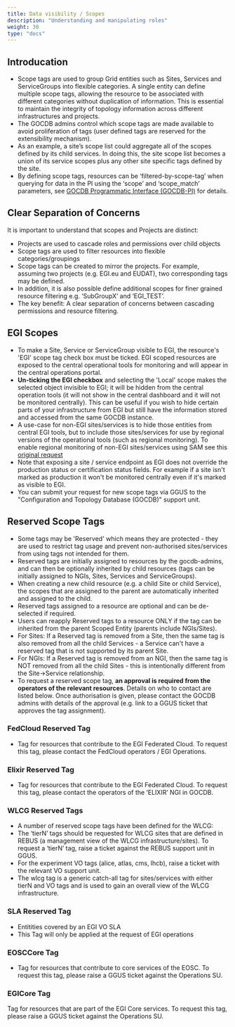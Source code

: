 ```yaml
---
title: Data visibility / Scopes
description: "Understanding and manipulating roles"
weight: 30
type: "docs"
---
```


## Introducation

- Scope tags are used to group Grid entities such as Sites, Services and
ServiceGroups into flexible categories. A single entity can define multiple
scope tags, allowing the resource to be associated with different categories
without duplication of information. This is essential to maintain the integrity
of topology information across different infrastructures and projects.
- The GOCDB admins control which scope tags are made available to avoid
proliferation of tags (user defined tags are reserved for the extensibility
mechanism).
- As an example, a site’s scope list could aggregate all of the scopes defined by
its child services. In doing this, the site scope list becomes a union of its
service scopes plus any other site specific tags defined by the site.
- By defining scope tags, resources can be ‘filtered-by-scope-tag’ when querying
for data in the PI using the ‘scope’ and ‘scope_match’ parameters, see
[GOCDB Programmatic Interface (GOCDB-PI)](https://wiki.egi.eu/wiki/GOCDB/PI/Technical_Documentation)
for details.

## Clear Separation of Concerns

It is important to understand that scopes and Projects are distinct:

- Projects are used to cascade roles and permissions over child objects
- Scope tags are used to filter resources into flexible categories/groupings
- Scope tags can be created to mirror the projects. For example, assuming two
projects (e.g. EGI.eu and EUDAT), two corresponding tags may be defined.
- In addition, it is also possible define additional scopes for finer grained
resource filtering e.g. ‘SubGroupX’ and ‘EGI_TEST’.
- The key benefit: A clear separation of concerns between cascading permissions
and resource filtering.

## EGI Scopes

- To make a Site, Service or ServiceGroup visible to EGI, the resource's 'EGI'
scope tag check box must be ticked. EGI scoped resources are exposed to the
central operational tools for monitoring and will appear in the central
operations portal.
- **Un-ticking the EGI checkbox** and selecting the 'Local' scope makes the
selected object invisible to EGI; it will be hidden from the central operation
tools (it will not show in the central dashboard and it will not be monitored
centrally). This can be useful if you wish to hide certain parts of your
infrastructure from EGI but still have the information stored and accessed from
the same GOCDB instance.
- A use-case for non-EGI sites/services is to hide those entities from central
EGI tools, but to include those sites/services for use by regional versions of
the operational tools (such as regional monitoring). To enable regional
monitoring of non-EGI sites/services using SAM see this
[original request](https://ggus.eu/ws/ticket_info.php?ticket=76888)
- Note that exposing a site / service endpoint as EGI does not override the
production status or certification status fields. For example if a site isn't
marked as production it won't be monitored centrally even if it's marked as
visible to EGI.
- You can submit your request for new scope tags via GGUS to the "Configuration
and Topology Database (GOCDB)" support unit.

## Reserved Scope Tags

- Some tags may be 'Reserved' which means they are protected - they are used to
  restrict tag usage and prevent non-authorised sites/services from using tags not
  intended for them.
- Reserved tags are initially assigned to resources by the gocdb-admins, and can
  then be optionally inherited by child resources (tags can be initially assigned
  to NGIs, Sites, Services and ServiceGroups).
- When creating a new child resource (e.g. a child Site or child Service), the
  scopes that are assigned to the parent are automatically inherited and assigned
  to the child.
- Reserved tags assigned to a resource are optional and can be de-selected if
  required.
- Users can reapply Reserved tags to a resource ONLY if the tag can be inherited
  from the parent Scoped Entity (parents include NGIs/Sites).
 - For Sites: If a Reserved tag is removed from a Site, then the same tag is also
   removed from all the child Services - a Service can't have a reserved tag that is
   not supported by its parent Site.
 - For NGIs: If a Reserved tag is removed from an NGI, then the same tag is NOT
   removed from all the child Sites - this is intentionally different from the
   Site->Service relationship.
- To request a reserved scope tag, **an approval is required from the operators of
  the relevant resources**. Details on who to contact are listed below. Once
  authorisation is given, please contact the GOCDB admins with details of the
  approval (e.g. link to a GGUS ticket that approves the tag assignment).

### FedCloud Reserved Tag

- Tag for resources that contribute to the EGI Federated Cloud. To request this
  tag, please contact the FedCloud operators / EGI Operations.

### Elixir Reserved Tag

- Tag for resources that contribute to the EGI Federated Cloud. To request this
  tag, please contact the operators of the ‘ELIXIR’ NGI in GOCDB.

### WLCG Reserved Tags

- A number of reserved scope tags have been defined for the WLCG:
 - The ‘tierN’ tags should be requested for WLCG sites that are defined in REBUS
   (a management view of the WLCG infrastructure/sites). To request a ‘tierN’ tag,
   raise a ticket against the REBUS support unit in GGUS.
 - For the experiment VO tags (alice, atlas, cms, lhcb), raise a ticket with the
   relevant VO support unit.
 - The wlcg tag is a generic catch-all tag for sites/services with either tierN
   and VO tags and is used to gain an overall view of the WLCG infrastructure.

### SLA Reserved Tag

- Entitities covered by an EGI VO SLA
 - This Tag will only be applied at the request of EGI operations

### EOSCCore Tag

- Tag for resources that contribute to core services of the EOSC. To request this
tag, please raise a GGUS ticket against the Operations SU.

### EGICore Tag

Tag for resources that are part of the EGI Core services. To request this tag,
please raise a GGUS ticket against the Operations SU.
